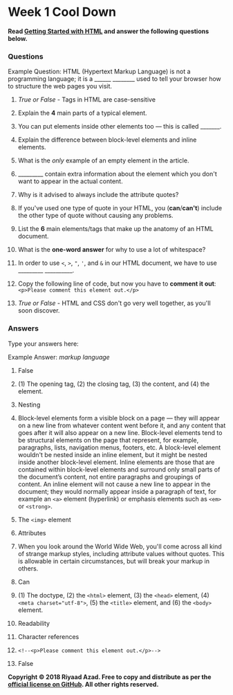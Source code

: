 # Week 1 Cool Down

**Read [Getting Started with HTML](https://developer.mozilla.org/en-US/docs/Learn/HTML/Introduction_to_HTML/Getting_started) and answer the following questions below.**

### Questions

Example Question: HTML (Hypertext Markup Language) is not a programming language; it is a ______ ________ used to tell your browser how to structure the web pages you visit.

1. *True or False* - Tags in HTML are case-sensitive

2. Explain the **4** main parts of a typical element.

3. You can put elements inside other elements too — this is called _______.

4. Explain the difference between block-level elements and inline elements.

5. What is the *only* example of an empty element in the article.

6. _________ contain extra information about the element which you don't want to appear in the actual content. 

7. Why is it advised to always include the attribute quotes?

8. If you've used one type of quote in your HTML, you (**can**/**can't**) include the other type of quote without causing any problems.

9. List the **6** main elements/tags that make up the anatomy of an HTML document.

10. What is the **one-word answer** for why to use a lot of whitespace?

11. In order to use `<`, `>`, `"`, `'`, and `&` in our HTML document, we have to use _________ __________.

12. Copy the following line of code, but now you have to **comment it out**: ````<p>Please comment this element out.</p>````

13. *True or False* - HTML and CSS don't go very well together, as you'll soon discover.

### Answers
Type your answers here:

Example Answer: *markup language*

1. False

2. (1) The opening tag, (2) the closing tag, (3) the content, and (4) the element.

3. Nesting

4. Block-level elements form a visible block on a page — they will appear on a new line from whatever content went before it, and any content that goes after it will also appear on a new line. Block-level elements tend to be structural elements on the page that represent, for example, paragraphs, lists, navigation menus, footers, etc. A block-level element wouldn't be nested inside an inline element, but it might be nested inside another block-level element. Inline elements are those that are contained within block-level elements and surround only small parts of the document’s content, not entire paragraphs and groupings of content. An inline element will not cause a new line to appear in the document; they would normally appear inside a paragraph of text, for example an `<a>` element (hyperlink) or emphasis elements such as `<em>` or `<strong>`.

5. The `<img>` element

6. Attributes

7. When you look around the World Wide Web, you'll come across all kind of strange markup styles, including attribute values without quotes. This is allowable in certain circumstances, but will break your markup in others.

8. Can

9. (1) The doctype, (2) the `<html>` element, (3) the `<head>` element, (4) `<meta charset="utf-8">`, (5) the `<title>` element, and (6) the `<body>` element.

10. Readability

11. Character references

12. `<!--<p>Please comment this element out.</p>-->`

13. False

**Copyright &copy; 2018 Riyaad Azad. Free to copy and distribute as per the [official license on GitHub](https://github.com/ra-coding-club/coding-club/blob/master/LICENSE). All other rights reserved.** 
